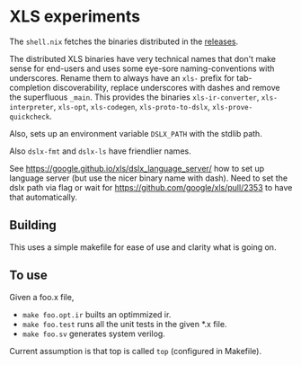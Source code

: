 # XLS experiments

The `shell.nix` fetches the binaries distributed in
the [releases](https://github.com/google/xls/releases).

The distributed XLS binaries have very technical names that don't make sense
for end-users and uses some eye-sore naming-conventions with underscores.
Rename them to always have an `xls-` prefix for tab-completion discoverability,
replace underscores with dashes and remove the superfluous `_main`.
This provides the binaries `xls-ir-converter`, `xls-interpreter`, `xls-opt`,
`xls-codegen`, `xls-proto-to-dslx`, `xls-prove-quickcheck`.

Also, sets up an environment variable `DSLX_PATH` with the stdlib path.

Also `dslx-fmt` and `dslx-ls` have friendlier names.

See https://google.github.io/xls/dslx_language_server/ how to set up language
server (but use the nicer binary name with dash).
Need to set the dslx path via flag or wait
for https://github.com/google/xls/pull/2353 to have that automatically.

## Building

This uses a simple makefile for ease of use and clarity what is going on.

## To use

Given a foo.x file,

   * `make foo.opt.ir` builts an optimmized ir.
   * `make foo.test` runs all the unit tests in the given *.x file.
   * `make foo.sv` generates system verilog.

Current assumption is that top is called `top` (configured in Makefile).
